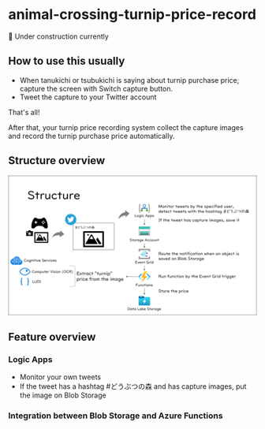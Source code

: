 # animal-crossing-turnip-price-record

:construction: Under construction currently

## How to use this usually

- When tanukichi or tsubukichi is saying about turnip purchase price, capture the screen with Switch capture button.
- Tweet the capture to your Twitter account

That's all!

After that, your turnip price recording system collect the capture images and record the turnip purchase price automatically.

## Structure overview

![Strcuture overview](./docs/images/20200407_animal-crossing-turnip-price-record_en.png)

## Feature overview

### Logic Apps

- Monitor your own tweets
- If the tweet has a hashtag #どうぶつの森 and has capture images, put the image on Blob Storage

### Integration between Blob Storage and Azure Functions


### 